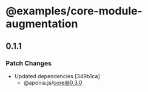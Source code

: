 # @examples/core-module-augmentation

## 0.1.1

### Patch Changes

- Updated dependencies [349b1ca]
  - @aponia.js/core@0.3.0
